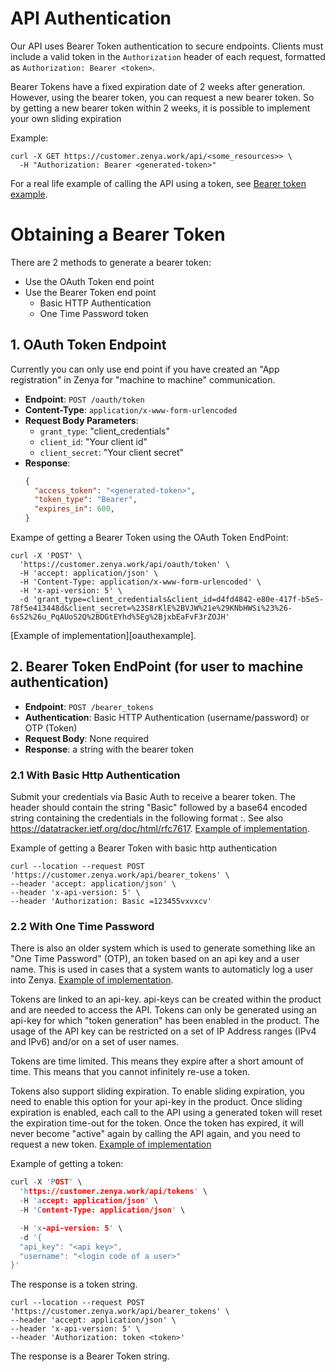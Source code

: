 
# API Authentication

Our API uses Bearer Token authentication to secure endpoints. Clients must include a valid token in the `Authorization` header of each request, formatted as `Authorization: Bearer <token>`.

Bearer Tokens have a fixed expiration date of 2 weeks after generation. However, using the bearer token, you can request a new bearer token. So by getting a new bearer token within 2 weeks, it is possible to implement your own sliding expiration

Example:
```
curl -X GET https://customer.zenya.work/api/<some_resources>> \
  -H "Authorization: Bearer <generated-token>"
```

For a real life example of calling the API using a token, see [Bearer token example][BearerTokenExample].

# Obtaining a Bearer Token

There are 2 methods to generate a bearer token:
- Use the OAuth Token end point
- Use the Bearer Token end point
  - Basic HTTP Authentication
  - One Time Password token


## 1. OAuth Token Endpoint

Currently you can only use end point if you have created an "App registration" in Zenya for "machine to machine" communication.

- **Endpoint**: `POST /oauth/token`
- **Content-Type**: `application/x-www-form-urlencoded`
- **Request Body Parameters**:
  - `grant_type`: "client_credentials"
  - `client_id`: "Your client id"
  - `client_secret`: "Your client secret"
- **Response**:
  ```json
  {
    "access_token": "<generated-token>",
    "token_type": "Bearer",
    "expires_in": 600,
  }
  ```

Exampe of getting a Bearer Token using the OAuth Token EndPoint:

```curl
curl -X 'POST' \
  'https://customer.zenya.work/api/oauth/token' \
  -H 'accept: application/json' \
  -H 'Content-Type: application/x-www-form-urlencoded' \
  -H 'x-api-version: 5' \
  -d 'grant_type=client_credentials&client_id=d4fd4842-e80e-417f-b5e5-78f5e413448d&client_secret=%23S8rKlE%2BVJW%21e%29KNbHWSi%23%26-6s52%26u_PqAUoS2Q%2BDGtEYhd%5Eg%2BjxbEaFvF3rZOJH'
```

[Example of implementation][oauthexample].

## 2. Bearer Token EndPoint (for user to machine authentication)
- **Endpoint**: `POST /bearer_tokens`
- **Authentication**: Basic HTTP Authentication (username/password) or OTP (Token)
- **Request Body**: None required
- **Response**: a string with the bearer token

### 2.1 With Basic Http Authentication
Submit your credentials via Basic Auth to receive a bearer token. The header should contain the string "Basic" followed by a base64 encoded string containing the credentials in the following format <username>:<password>. See also https://datatracker.ietf.org/doc/html/rfc7617. [Example of implementation][basicexample].


Example of getting a Bearer Token with basic http authentication
```curl
curl --location --request POST 'https://customer.zenya.work/api/bearer_tokens' \
--header 'accept: application/json' \
--header 'x-api-version: 5' \
--header 'Authorization: Basic =123455vxvxcv'
```

### 2.2 With One Time Password
There is also an older system which is used to generate something like an "One Time Password" (OTP), an token based on an api key and a user name. This is used in cases that a system wants to automaticly log a user into Zenya. [Example of implementation][tokenexample].

Tokens are linked to an api-key. api-keys can be created within the product and are needed to access the API. Tokens can only be generated using an api-key for which "token generation" has been enabled in the product. The usage of the API key can be restricted on a set of IP Address ranges (IPv4 and IPv6) and/or on a set of user names.

Tokens are time limited. This means they expire after a short amount of time. This means that you cannot infinitely re-use a token. 

Tokens also support sliding expiration. To enable sliding expiration, you need to enable this option for your api-key in the product. Once sliding expiration is enabled, each call to the API using a generated token will reset the expiration time-out for the token. Once the token has expired, it will never become "active" again by calling the API again, and you need to request a new token. [Example of implementation][ex_sliding]

Example of getting a token:
```c
curl -X 'POST' \
  'https://customer.zenya.work/api/tokens' \
  -H 'accept: application/json' \
  -H 'Content-Type: application/json' \

  -H 'x-api-version: 5' \
  -d '{
  "api_key": "<api key>",
  "username": "<login code of a user>"
}'
```

The response is a token string.

```curl
curl --location --request POST 'https://customer.zenya.work/api/bearer_tokens' \
--header 'accept: application/json' \
--header 'x-api-version: 5' \
--header 'Authorization: token <token>'
```

The response is a Bearer Token string.

[//]: # (These are reference links used in the body of this note and get stripped out when the markdown processor does its job. There is no need to format nicely because it shouldn't be seen.)
[ex_sliding]: <../Examples/Authentication/Sliding token expiration with fetch.js>
[BearerTokenExample]: <../Examples/Authentication/BearerTokenExample.js>
[tokenexample]: <../Examples/Authentication/Token authentication with fetch.js>
[oathexample]: <../Examples/Authentication/OAuth with fetch.js>
[basicexample]: <../Examples/Authentication/Basic authentication with fetch.js.js>
